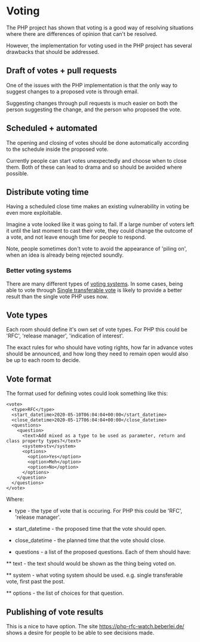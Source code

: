 # Voting

The PHP project has shown that voting is a good way of resolving situations where there are differences of opinion that can't be resolved.

However, the implementation for voting used in the PHP project has several drawbacks that should be addressed.


## Draft of votes + pull requests

One of the issues with the PHP implementation is that the only way to suggest changes to a proposed vote is through email. 

Suggesting changes through pull requests is much easier on both the person suggesting the change, and the person who proposed the vote.


## Scheduled + automated

The opening and closing of votes should be done automatically according to the schedule inside the proposed vote.

Currently people can start votes unexpectedly and choose when to close them. Both of these can lead to drama and so should be avoided where possible.

## Distribute voting time

Having a scheduled close time makes an existing vulnerability in voting be even more exploitable.

Imagine a vote looked like it was going to fail. If a large number of voters left it until the last moment to cast their vote, they could change the outcome of a vote, and not leave enough time for people to respond.

Note, people sometimes don't vote to avoid the appearance of 'piling on', when an idea is already being rejected soundly.


### Better voting systems

There are many different types of [voting systems](https://en.wikipedia.org/wiki/Electoral_system). In some cases, being able to vote through [Single transferable vote](https://en.wikipedia.org/wiki/Single_transferable_vote) is likely to provide a better result than the single vote PHP uses now.


## Vote types

Each room should define it's own set of vote types. For PHP this could be 'RFC', 'release manager', 'indication of interest'. 
 
The exact rules for who should have voting rights, how far in advance votes should be announced, and how long they need to remain open would also be up to each room to decide.


## Vote format

The format used for defining votes could look something like this:

```
<vote>
  <type>RFC</type>
  <start_datetime>2020-05-10T06:04:04+00:00</start_datetime>
  <close_datetime>2020-05-17T06:04:04+00:00</close_datetime>
  <questions>
    <question>
      <text>Add mixed as a type to be used as parameter, return and class property types?</text>
      <system>stv</system>
      <options>  
        <option>Yes</option>
        <option>Meh</option>
        <option>No</option>
      </options>
    </question>
  </questions>
</vote>
```


Where:

* type - the type of vote that is occuring. For PHP this could be 'RFC', 'release manager'. 

* start_datetime - the proposed time that the vote should open.

* close_datetime - the planned time that the vote should close.

* questions - a list of the proposed questions. Each of them should have:

** text - the text should would be shown as the thing being voted on.

** system - what voting system should be used. e.g. single transferable vote, first past the post.

** options - the list of choices for that question.


## Publishing of vote results

This is a nice to have option. The site https://php-rfc-watch.beberlei.de/ shows a desire for people to be able to see decisions made.



